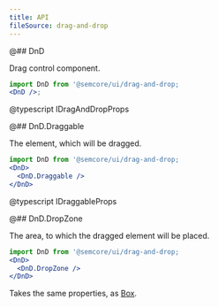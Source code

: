 ```yaml
---
title: API
fileSource: drag-and-drop
---
```


@## DnD

Drag control component.

```jsx
import DnD from '@semcore/ui/drag-and-drop;
<DnD />;
```

@typescript IDragAndDropProps

@## DnD.Draggable

The element, which will be dragged.

```jsx
import DnD from '@semcore/ui/drag-and-drop;
<DnD>
  <DnD.Draggable />
</DnD>
```

@typescript IDraggableProps

@## DnD.DropZone

The area, to which the dragged element will be placed.

```jsx
import DnD from '@semcore/ui/drag-and-drop;
<DnD>
  <DnD.DropZone />
</DnD>
```

Takes the same properties, as [Box](/layout/box-system/box-api/#a3cfce).
